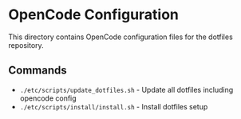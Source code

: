 # OpenCode Configuration

This directory contains OpenCode configuration files for the dotfiles repository.

## Commands

- `./etc/scripts/update_dotfiles.sh` - Update all dotfiles including opencode config
- `./etc/scripts/install/install.sh` - Install dotfiles setup